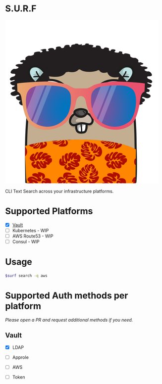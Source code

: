 # S.U.R.F 

![image info](./docs/s-logo.png)

CLI Text Search across your infrastructure platforms.

# Supported Platforms

- [x] [Vault](https://www.vaultproject.io/)
- [ ] Kubernetes - WIP  
- [ ] AWS Route53 - WIP  
- [ ] Consul - WIP 

# Usage 

```bash
$surf search -q aws 
```

# Supported Auth methods per platform

*Please open a PR and request additional methods if you need.*

## Vault

- [x] LDAP 
- [ ] Approle 
- [ ] AWS 
- [ ] Token 


